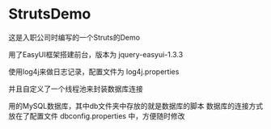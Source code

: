 # StrutsDemo
这是入职公司时编写的一个Struts的Demo

用了EasyUI框架搭建前台，版本为 jquery-easyui-1.3.3

使用log4j来做日志记录，配置文件为 log4j.properties 

并且自定义了一个线程池来封装数据库连接

用的MySQL数据库，其中db文件夹中存放的就是数据库的脚本
数据库的连接方式放在了配置文件 dbconfig.properties 中，方便随时修改
